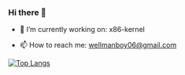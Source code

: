 ### Hi there 👋


- 🔭 I’m currently working on: x86-kernel

- 📫 How to reach me: wellmanboy06@gmail.com


[![Top Langs](https://github-readme-stats.vercel.app/api/top-langs/?username=TristanWellman&theme=nord)](https://github.com/anuraghazra/github-readme-stats)

